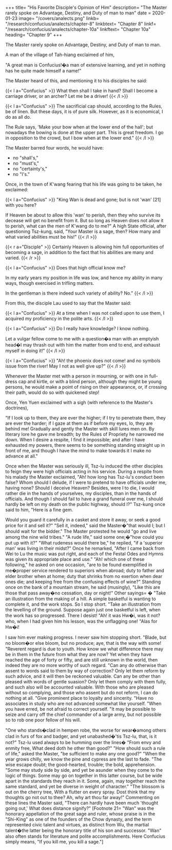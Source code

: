 +++
title=  "His Favorite Disciple's Opinion of Him"
description=  "The Master rarely spoke on Advantage, Destiny, and Duty of man to man"
date = 2020-01-23
image=  "/covers/analects.png"
linkb=  "/research/confucius/analects/chapter-8"
linkbtext=  "Chapter 8"
linkf=  "/research/confucius/analects/chapter-10a"
linkftext=  "Chapter 10a"
heading= "Chapter 9"
+++


The Master rarely spoke on Advantage, Destiny, and Duty of man to man.

A man of the village of Tah-hiang exclaimed of him, 

"A great man is Confucius!�a man of extensive learning, and yet in nothing has he quite made himself a name!" 

The Master heard of this, and mentioning it to his disciples he said:

{{< l a="Confucius" >}}
What then shall I take in hand? Shall I become a carriage driver, or an archer? Let me be a driver!
{{< /l >}}

{{< l a="Confucius" >}}
The sacrificial cap should, according to the Rules, be of linen. But these days, it is of pure silk. However, as it is economical, I do as all do. 

The Rule says, 'Make your bow when at the lower end of the hall'; but nowadays the bowing is done at the upper part. This is great freedom. I go in opposition to the crowd, but I bow when at the lower end." 
{{< /l >}}

The Master barred four words, he would have:
- no "shall's," 
- no "must's," 
- no "certainty's," 
- no "I's." 


Once, in the town of K'wang fearing that his life was going to be taken, he exclaimed:

{{< l a="Confucius" >}}
"King Wan is dead and gone; but is not 'wan' [21] with you here? 

If Heaven be about to allow this 'wan' to perish, then they who survive its decease will get no benefit from it. But so long as Heaven does not allow it to perish, what can the men of K'wang do to me?" A high State official, after questioning Tsz-kung, said, "Your Master is a sage, then? How many and what varied abilities must be his!" 
{{< /l >}}


{{< r a="Disciple" >}}
Certainly Heaven is allowing him full opportunities of becoming a sage, in addition to the fact that his abilities are many and varied.
{{< /r >}}


{{< l a="Confucius" >}}
Does that high official know me? 

In my early years my position in life was low, and hence my ability in many ways, though exercised in trifling matters. 

In the gentleman is there indeed such variety of ability? No." 
{{< /l >}}


From this, the disciple Lau used to say that the Master said: 


{{< l a="Confucius" >}}
At a time when I was not called upon to use them, I acquired my proficiency in the polite arts.
{{< /l >}}


{{< l a="Confucius" >}}
Do I really have knowledge? I know nothing. 

Let a vulgar fellow come to me with a question�a man with an emptyish head�I may thrash out with him the matter from end to end, and exhaust myself in doing it!" 
{{< /l >}}


{{< l a="Confucius" >}}
"Ah! the phoenix does not come! and no symbols issue from the river! May I not as well give up?"
{{< /l >}}


Whenever the Master met with a person in mourning, or with one in full-dress cap and kirtle, or with a blind person, although they might be young persons, he would make a point of rising on their appearance, or, if crossing their path, would do so with quickened step! 


Once, Yen Yuen exclaimed with a sigh (with reference to the Master's doctrines), 

"If I look up to them, they are ever the higher; if I try to penetrate them, they are ever the harder; if I gaze at them as if before my eyes, lo, they are behind me! Gradually and gently the Master with skill lures men on. By literary lore he gave me breadth; by the Rules of Propriety he narrowed me down. When I desire a respite, I find it impossible; and after I have exhausted my powers, there seems to be something standing straight up in front of me, and though I have the mind to make towards it I make no advance at all." 

Once when the Master was seriously ill, Tsz-lu induced the other disciples to feign they were high officials acting in his service. During a respite from his malady the Master exclaimed, "Ah! how long has Tsz-lu's conduct been false? Whom should I delude, if I were to pretend to have officials under me, having none? Should I deceive Heaven? Besides, were I to die, I would rather die in the hands of yourselves, my disciples, than in the hands of officials. And though I should fail to have a grand funeral over me, I should hardly be left on my death on the public highway, should I?" Tsz-kung once said to him, "Here is a fine gem. 

Would you guard it carefully in a casket and store it away, or seek a good price for it and sell it?" "Sell it, indeed," said the Master�"that would I; but I should wait for the bidder." The Master protested he would "go and live among the nine wild tribes." "A rude life," said some one;�"how could you put up with it?" "What rudeness would there be," he replied, "if a 'superior man' was living in their midst?" Once he remarked, "After I came back from Wei to Lu the music was put right, and each of the Festal Odes and Hymns was given its appropriate place and use." "Ah! which one of these following," he asked on one occasion, "are to be found exemplified in me�proper service rendered to superiors when abroad; duty to father and elder brother when at home; duty that shrinks from no exertion when dear ones die; and keeping free from the confusing effects of wine?" Standing once on the bank of a mountain stream, he said (musingly), "Like this are those that pass away�no cessation, day or night!" Other sayings= � "Take an illustration from the making of a hill. A simple basketful is wanting to complete it, and the work stops. So I stop short. "Take an illustration from the levelling of the ground. Suppose again just one basketful is left, when the work has so progressed. There I desist! "Ah! it was Hw�i, was it not? who, when I had given him his lesson, was the unflagging one! "Alas for Hw�i! 

I saw him ever making progress. I never saw him stopping short. "Blade, but no bloom�or else bloom, but no produce; aye, that is the way with some! "Reverent regard is due to youth. How know we what difference there may be in them in the future from what they are now? Yet when they have reached the age of forty or fifty, and are still unknown in the world, then indeed they are no more worthy of such regard. "Can any do otherwise than assent to words said to them by way of correction? Only let them reform by such advice, and it will then be reckoned valuable. Can any be other than pleased with words of gentle suasion? Only let them comply with them fully, and such also will be accounted valuable. With those who are pleased without so complying, and those who assent but do not reform, I can do nothing at all. "Give prominent place to loyalty and sincerity. "Have no associates in study who are not advanced somewhat like yourself. "When you have erred, be not afraid to correct yourself. "It may be possible to seize and carry off the chief commander of a large army, but not possible so to rob one poor fellow of his will. 

"One who stands�clad in hempen robe, the worse for wear�among others clad in furs of fox and badger, and yet unabashed�'tis Tsz-lu, that, is it not?" Tsz-lu used always to be humming over the lines� "From envy and enmity free, What deed doth he other than good?" "How should such a rule of life," asked the Master, "be sufficient to make any one good?" "When the year grows chilly, we know the pine and cypress are the last to fade. "The wise escape doubt; the good-hearted, trouble; the bold, apprehension. "Some may study side by side, and yet be asunder when they come to the logic of things. Some may go on together in this latter course, but be wide apart in the standards they reach in it. Some, again, may together reach the same standard, and yet be diverse in weight of character." "The blossom is out on the cherry tree, With a flutter on every spray. Dost think that my thoughts go not out to thee? Ah, why art thou far away!" Commenting on these lines the Master said, "There can hardly have been much 'thought going out,' What does distance signify?" [Footnote 21=  "Wan" was the honorary appellation of the great sage and ruler, whose praise is in the "Shi-King" as one of the founders of the Chow dynasty, and the term represented civic talent and virtues, as distinct from Wu, the martial talent�the latter being the honorary title of his son and successor. "Wan" also often stands for literature and polite accomplishments. Here Confucius simply means, "If you kill me, you kill a sage."] 